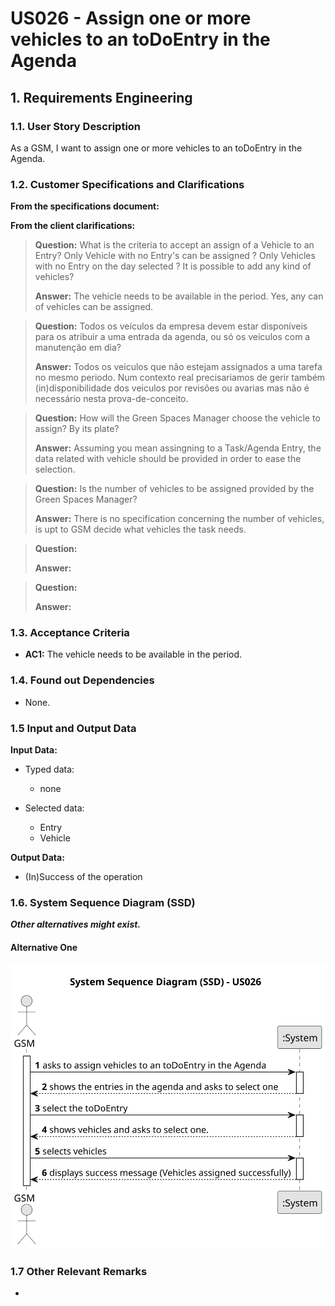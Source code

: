 # US026 - Assign one or more vehicles to an toDoEntry in the Agenda


## 1. Requirements Engineering

### 1.1. User Story Description

As a GSM, I want to assign one or more vehicles to an toDoEntry in
the Agenda.

### 1.2. Customer Specifications and Clarifications 

**From the specifications document:**

>  

**From the client clarifications:**

> **Question:** What is the criteria to accept an assign of a Vehicle to an Entry? 
Only Vehicle with no Entry's can be assigned ?
Only Vehicles with no Entry on the day selected ?
It is possible to add any kind of vehicles?
>
> **Answer:** The vehicle needs to be available in the period.
Yes, any can of vehicles can be assigned.

> **Question:** Todos os veículos da empresa devem estar disponíveis para os atribuir a uma entrada da agenda, ou só os veículos com a manutenção em dia?
>
> **Answer:** Todos os veiculos que não estejam assignados a uma tarefa no mesmo periodo.
Num contexto real precisariamos de gerir também (in)disponibilidade dos veiculos por revisões ou avarias mas não é necessário nesta prova-de-conceito.

> **Question:** How will the Green Spaces Manager choose the vehicle to assign? By its plate?
>
> **Answer:** Assuming you mean assingning to a Task/Agenda Entry, the data related with vehicle should be provided in order to ease the selection.

> **Question:** Is the number of vehicles to be assigned provided by the Green Spaces Manager?
>
> **Answer:** There is no specification concerning the number of vehicles, is upt to GSM decide what vehicles the task needs.

> **Question:**
>
> **Answer:**

> **Question:**
>
> **Answer:**


### 1.3. Acceptance Criteria

* **AC1:** The vehicle needs to be available in the period.

### 1.4. Found out Dependencies

* None.

### 1.5 Input and Output Data

**Input Data:**

* Typed data:
    * none
	
* Selected data:
    * Entry
    * Vehicle

**Output Data:**

* (In)Success of the operation

### 1.6. System Sequence Diagram (SSD)

**_Other alternatives might exist._**

#### Alternative One

![System Sequence Diagram - Alternative One](svg/us026-system-sequence-diagram-alternative-one.svg)

### 1.7 Other Relevant Remarks

* 